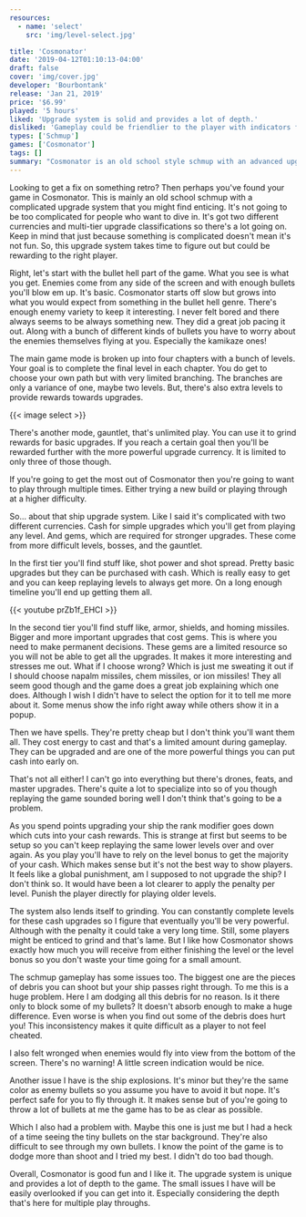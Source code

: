 ```yaml
---
resources:
  - name: 'select'
    src: 'img/level-select.jpg'

title: 'Cosmonator'
date: '2019-04-12T01:10:13-04:00'
draft: false
cover: 'img/cover.jpg'
developer: 'Bourbontank'
release: 'Jan 21, 2019'
price: '$6.99'
played: '5 hours'
liked: 'Upgrade system is solid and provides a lot of depth.'
disliked: 'Gameplay could be friendlier to the player with indicators for ships coming onto the screen and consistent debris.'
types: ['Schmup']
games: ['Cosmonator']
tags: []
summary: "Cosmonator is an old school style schmup with an advanced upgrade system that makes the game fun! It's also great that you are locked into upgrades and can't collect them all. This way you have to make tough decisions and replay the game to see everything."
---
```


Looking to get a fix on something retro? Then perhaps you've found your game in Cosmonator. This is mainly an old school schmup with a complicated upgrade system that you might find enticing. It's not going to be too complicated for people who want to dive in. It's got two different currencies and multi-tier upgrade classifications so there's a lot going on. Keep in mind that just because something is complicated doesn't mean it's not fun. So, this upgrade system takes time to figure out but could be rewarding to the right player.

Right, let's start with the bullet hell part of the game. What you see is what you get. Enemies come from any side of the screen and with enough bullets you'll blow em up. It's basic. Cosmonator starts off slow but grows into what you would expect from something in the bullet hell genre. There's enough enemy variety to keep it interesting. I never felt bored and there always seems to be always something new. They did a great job pacing it out. Along with a bunch of different kinds of bullets you have to worry about the enemies themselves flying at you. Especially the kamikaze ones!

The main game mode is broken up into four chapters with a bunch of levels. Your goal is to complete the final level in each chapter. You do get to choose your own path but with very limited branching. The branches are only a variance of one, maybe two levels. But, there's also extra levels to provide rewards towards upgrades.

{{< image select >}}

There's another mode, gauntlet, that's unlimited play. You can use it to grind rewards for basic upgrades. If you reach a certain goal then you'll be rewarded further with the more powerful upgrade currency. It is limited to only three of those though.

If you're going to get the most out of Cosmonator then you're going to want to play through multiple times. Either trying a new build or playing through at a higher difficulty.

So... about that ship upgrade system. Like I said it's complicated with two different currencies. Cash for simple upgrades which you'll get from playing any level. And gems, which are required for stronger upgrades. These come from more difficult levels, bosses, and the gauntlet.

In the first tier you'll find stuff like, shot power and shot spread. Pretty basic upgrades but they can be purchased with cash. Which is really easy to get and you can keep replaying levels to always get more. On a long enough timeline you'll end up getting them all.

{{< youtube prZb1f_EHCI >}}

In the second tier you'll find stuff like, armor, shields, and homing missiles. Bigger and more important upgrades that cost gems. This is where you need to make permanent decisions. These gems are a limited resource so you will not be able to get all the upgrades. It makes it more interesting and stresses me out. What if I choose wrong? Which is just me sweating it out if I should choose napalm missiles, chem missiles, or ion missiles! They all seem good though and the game does a great job explaining which one does. Although I wish I didn't have to select the option for it to tell me more about it. Some menus show the info right away while others show it in a popup.

Then we have spells. They're pretty cheap but I don't think you'll want them all. They cost energy to cast and that's a limited amount during gameplay. They can be upgraded and are one of the more powerful things you can put cash into early on.

That's not all either! I can't go into everything but there's drones, feats, and master upgrades. There's quite a lot to specialize into so of you though replaying the game sounded boring well I don't think that's going to be a problem.

As you spend points upgrading your ship the rank modifier goes down which cuts into your cash rewards. This is strange at first but seems to be setup so you can't keep replaying the same lower levels over and over again. As you play you'll have to rely on the level bonus to get the majority of your cash. Which makes sense but it's not the best way to show players. It feels like a global punishment, am I supposed to not upgrade the ship? I don't think so. It would have been a lot clearer to apply the penalty per level. Punish the player directly for playing older levels.

The system also lends itself to grinding. You can constantly complete levels for these cash upgrades so I figure that eventually you'll be very powerful. Although with the penalty it could take a very long time. Still, some players might be enticed to grind and that's lame. But I like how Cosmonator shows exactly how much you will receive from either finishing the level or the level bonus so you don't waste your time going for a small amount.

The schmup gameplay has some issues too. The biggest one are the pieces of debris you can shoot but your ship passes right through. To me this is a huge problem. Here I am dodging all this debris for no reason. Is it there only to block some of my bullets? It doesn't absorb enough to make a huge difference. Even worse is when you find out some of the debris does hurt you! This inconsistency makes it quite difficult as a player to not feel cheated.

I also felt wronged when enemies would fly into view from the bottom of the screen. There's no warning! A little screen indication would be nice.

Another issue I have is the ship explosions. It's minor but they're the same color as enemy bullets so you assume you have to avoid it but nope. It's perfect safe for you to fly through it. It makes sense but of you're going to throw a lot of bullets at me the game has to be as clear as possible.

Which I also had a problem with. Maybe this one is just me but I had a heck of a time seeing the tiny bullets on the star background. They're also difficult to see through my own bullets. I know the point of the game is to dodge more than shoot and I tried my best. I didn't do too bad though.

Overall, Cosmonator is good fun and I like it. The upgrade system is unique and provides a lot of depth to the game. The small issues I have will be easily overlooked if you can get into it. Especially considering the depth that's here for multiple play throughs.

